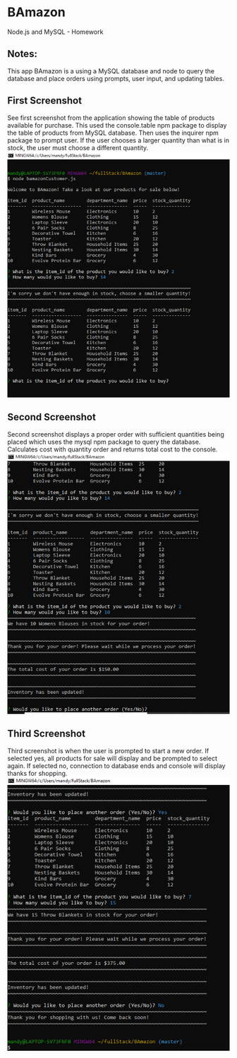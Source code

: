 # BAmazon
Node.js and MySQL - Homework

## Notes:
This app BAmazon is a using a MySQL database and node to query the database and place orders using prompts, user input, and updating tables.

## First Screenshot
See first screenshot from the application showing the table of products available for purchase. This used the console.table npm package to display the table of products from MySQL database. Then uses the inquirer npm package to prompt user. If the user chooses a larger quantity than what is in stock, the user must choose a different quantity.
![BAmazon Image](Screenshots/insufficientQuantity.PNG)

## Second Screenshot
Second screenshot displays a proper order with sufficient quantities being placed which uses the mysql npm package to query the database. Calculates cost with quantity order and returns total cost to the console.
![BAmazon Image](Screenshots/orderPlaced.PNG)

## Third Screenshot
Third screenshot is when the user is prompted to start a new order. If selected yes, all products for sale will display and be prompted to select again. If selected no, connection to database ends and console will display thanks for shopping.
![BAmazon Image](Screenshots/nextOrder.PNG)
